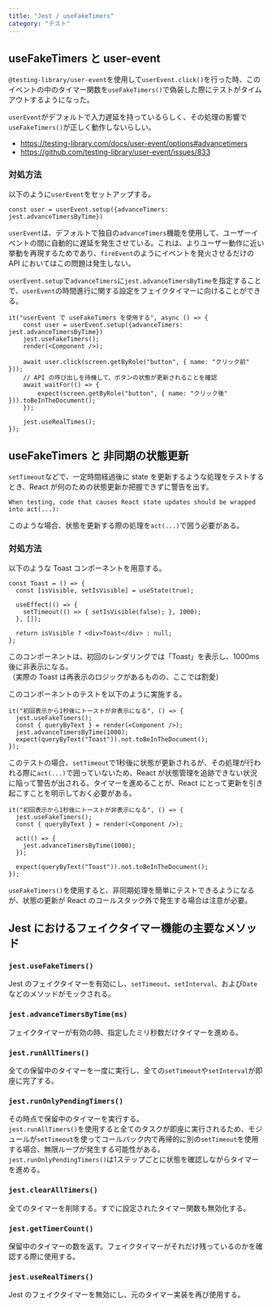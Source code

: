 ```yaml
---
title: "Jest / useFakeTimers"
category: "テスト"
---
```


## useFakeTimers と user-event
`@testing-library/user-event`を使用して`userEvent.click()`を行った時、このイベントの中のタイマー関数を`useFakeTimers()`で偽装した際にテストがタイムアウトするようになった。  

`userEvent`がデフォルトで入力遅延を持っているらしく、その処理の影響で`useFakeTimers()`が正しく動作しないらしい。  
- https://testing-library.com/docs/user-event/options#advancetimers  
- https://github.com/testing-library/user-event/issues/833  


### 対処方法
以下のように`userEvent`をセットアップする。
```
const user = userEvent.setup({advanceTimers: jest.advanceTimersByTime})
```
`userEvent`は、デフォルトで独自の`advanceTimers`機能を使用して、ユーザーイベントの間に自動的に遅延を発生させている。これは、よりユーザー動作に近い挙動を再現するためであり、`fireEvent`のようにイベントを発火させるだけの API においてはこの問題は発生しない。  

`userEvent.setup`で`advanceTimers`に`jest.advanceTimersByTime`を指定することで、`userEvent`の時間進行に関する設定をフェイクタイマーに向けることができる。  
```
it("userEvent で useFakeTimers を使用する", async () => {
    const user = userEvent.setup({advanceTimers: jest.advanceTimersByTime})
    jest.useFakeTimers();
    render(<Component />);

    await user.click(screen.getByRole("button", { name: "クリック前" }));
    // API の呼び出しを待機して、ボタンの状態が更新されることを確認
    await waitFor(() => {
        expect(screen.getByRole("button", { name: "クリック後" })).toBeInTheDocument();
    });

    jest.useRealTimes();
});
```

## useFakeTimers と 非同期の状態更新
`setTimeout`などで、一定時間経過後に state を更新するような処理をテストするとき、React が何のための状態更新か把握できずに警告を出す。  
```
When testing, code that causes React state updates should be wrapped into act(...):
```
このような場合、状態を更新する際の処理を`act(...)`で囲う必要がある。

### 対処方法
以下のような Toast コンポーネントを用意する。
```
const Toast = () => {
  const [isVisible, setIsVisible] = useState(true);
  
  useEffect(() => {
    setTimeout(() => { setIsVisible(false); }, 1000);
  }, []);
  
  return isVisible ? <div>Toast</div> : null;
};
```
このコンポーネントは、初回のレンダリングでは「Toast」を表示し、1000ms後に非表示になる。  
（実際の Toast は再表示のロジックがあるものの、ここでは割愛）  

このコンポーネントのテストを以下のように実施する。
```
it("初回表示から1秒後にトーストが非表示になる", () => {
  jest.useFakeTimers();
  const { queryByText } = render(<Component />);
  jest.advanceTimersByTime(1000);
  expect(queryByText("Toast")).not.toBeInTheDocument();
});
```
このテストの場合、`setTimeout`で1秒後に状態が更新されるが、その処理が行われる際に`act(...)`で囲っていないため、React が状態管理を追跡できない状況に陥って警告が出される。タイマーを進めることが、React にとって更新を引き起こすことを明示しておく必要がある。
```
it("初回表示から1秒後にトーストが非表示になる", () => {
  jest.useFakeTimers();
  const { queryByText } = render(<Component />);

  act(() => {
    jest.advanceTimersByTime(1000);
  });

  expect(queryByText("Toast")).not.toBeInTheDocument();
});
```
`useFakeTimers()`を使用すると、非同期処理を簡単にテストできるようになるが、状態の更新が React のコールスタック外で発生する場合は注意が必要。

## Jest におけるフェイクタイマー機能の主要なメソッド

### `jest.useFakeTimers()`
Jest のフェイクタイマーを有効にし、`setTimeout`、`setInterval`、および`Date`などのメソッドがモックされる。

### `jest.advanceTimersByTime(ms)`
フェイクタイマーが有効の時、指定したミリ秒数だけタイマーを進める。

### `jest.runAllTimers()`
全ての保留中のタイマーを一度に実行し、全ての`setTimeout`や`setInterval`が即座に完了する。

### `jest.runOnlyPendingTimers()`
その時点で保留中のタイマーを実行する。  
`jest.runAllTimers()`を使用すると全てのタスクが即座に実行されるため、モジュールが`setTimeout`を使ってコールバック内で再帰的に別の`setTimeout`を使用する場合、無限ループが発生する可能性がある。  
`jest.runOnlyPendingTimers()`は1ステップごとに状態を確認しながらタイマーを進める。

### `jest.clearAllTimers()`
全てのタイマーを削除する。すでに設定されたタイマー関数も無効化する。

### `jest.getTimerCount()`
保留中のタイマーの数を返す。フェイクタイマーがそれだけ残っているのかを確認する際に使用する。

### `jest.useRealTimers()`
Jest のフェイクタイマーを無効にし、元のタイマー実装を再び使用する。